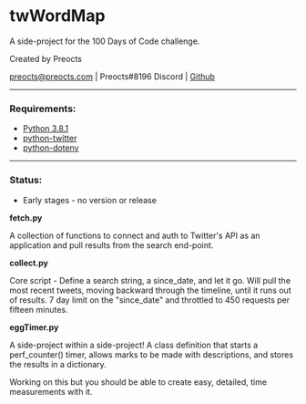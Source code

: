 # twWordMap

A side-project for the 100 Days of Code challenge.

Created by Preocts

[preocts@preocts.com](mailto:preocts@preocts.com) | Preocts#8196 Discord | [Github](https://github.com/Preocts)

---

### Requirements:

- [Python 3.8.1](https://www.python.org/)
- [python-twitter](https://python-twitter.readthedocs.io/en/latest/installation.html)
- [python-dotenv](https://github.com/theskumar/python-dotenv)

---

### Status:

- Early stages - no version or release

**fetch.py**

A collection of functions to connect and auth to Twitter's API as an application and pull results from the search end-point.

**collect.py**

Core script - Define a search string, a since_date, and let it go. Will pull the most recent tweets, moving backward through the timeline, until it runs out of results. 7 day limit on the "since_date" and throttled to 450 requests per fifteen minutes.


**eggTimer.py**

A side-project within a side-project! A class definition that starts a perf_counter() timer, allows marks to be made with descriptions, and stores the results in a dictionary.

Working on this but you should be able to create easy, detailed, time measurements with it.
